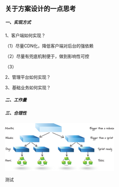## 关于方案设计的一点思考

##### 一、实现方式

1、客户端如何实现？

（1）尽量CDN化，降低客户端对后台的强依赖

（2）尽量有兜底机制便于，做到影响性可控

（3）

2、管理平台如何实现？

3、基础业务如何实现？

##### 二、工作量







##### 三、合理性







<img src="关于方案设计的一点思考.assets/image-20221104141115955.png" alt="image-20221104141115955" style="zoom:50%;" />







测试
